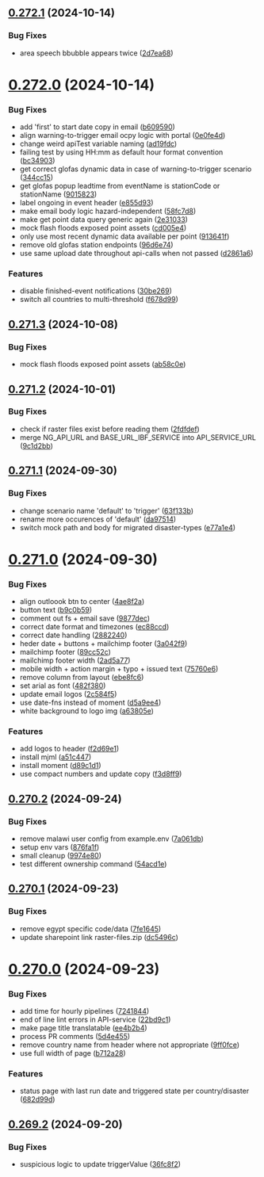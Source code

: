 ## [0.272.1](https://github.com/rodekruis/IBF-system/compare/v0.272.0...v0.272.1) (2024-10-14)


### Bug Fixes

* area speech bbubble appears twice ([2d7ea68](https://github.com/rodekruis/IBF-system/commit/2d7ea687017011c066e383561de5f010a07b3f34))



# [0.272.0](https://github.com/rodekruis/IBF-system/compare/v0.271.3...v0.272.0) (2024-10-14)


### Bug Fixes

* add 'first' to start date copy in email ([b609590](https://github.com/rodekruis/IBF-system/commit/b609590220c50c4e178024e2950b3880028ab339))
* align warning-to-trigger email ocpy logic with portal ([0e0fe4d](https://github.com/rodekruis/IBF-system/commit/0e0fe4d9776d540c7379c56272c8767684fbd808))
* change weird apiTest variable naming ([ad19fdc](https://github.com/rodekruis/IBF-system/commit/ad19fdc47e95fa1e90b00f3fb85d37e9becfecb8))
* failing test by using HH:mm as default hour format convention ([bc34903](https://github.com/rodekruis/IBF-system/commit/bc34903fe18c8896da99785fcc15292d20177cca))
* get correct glofas dynamic data in case of warning-to-trigger scenario ([344cc15](https://github.com/rodekruis/IBF-system/commit/344cc15fe2c3319c5aedadef00b0677306c3b581))
* get glofas popup leadtime from eventName is stationCode or stationName ([9015823](https://github.com/rodekruis/IBF-system/commit/90158233bcb71862d36f4028afa70d524fea8e0b))
* label ongoing in event header ([e855d93](https://github.com/rodekruis/IBF-system/commit/e855d93f2e396b1e3d7fe8917dc2d55ad5a5454a))
* make email body logic hazard-independent ([58fc7d8](https://github.com/rodekruis/IBF-system/commit/58fc7d8ed4e4640c306510b773eef3137722cb91))
* make get point data query generic again ([2e31033](https://github.com/rodekruis/IBF-system/commit/2e31033b633966e004fece44e4541992d032732a))
* mock flash floods exposed point assets ([cd005e4](https://github.com/rodekruis/IBF-system/commit/cd005e44ba2ceab153a0ac17a8cc4cc6d483df1f))
* only use most recent dynamic data available per point ([913641f](https://github.com/rodekruis/IBF-system/commit/913641fbef0649ed08a136a6ee4a232b2c16d0cd))
* remove old glofas station endpoints ([96d6e74](https://github.com/rodekruis/IBF-system/commit/96d6e74368fe01cba9cf71bfe65e19460c9878c1))
* use same upload date throughout api-calls when not passed ([d2861a6](https://github.com/rodekruis/IBF-system/commit/d2861a6d9186bb06f764579de84b8d06ff0a3795))


### Features

* disable finished-event notifications ([30be269](https://github.com/rodekruis/IBF-system/commit/30be2697bd9eec74d400d1c035f2a25879216a4b))
* switch all countries to multi-threshold ([f678d99](https://github.com/rodekruis/IBF-system/commit/f678d9921999a0b4c548b716f4e6367e197f6eeb))



## [0.271.3](https://github.com/rodekruis/IBF-system/compare/v0.271.2...v0.271.3) (2024-10-08)


### Bug Fixes

* mock flash floods exposed point assets ([ab58c0e](https://github.com/rodekruis/IBF-system/commit/ab58c0ed0c6cfb2ea72ee108956acbbb7e29ec28))



## [0.271.2](https://github.com/rodekruis/IBF-system/compare/v0.271.1...v0.271.2) (2024-10-01)


### Bug Fixes

* check if raster files exist before reading them ([2fdfdef](https://github.com/rodekruis/IBF-system/commit/2fdfdefc8a7242b94406b9c4340aa3b8ca092847))
* merge NG_API_URL and BASE_URL_IBF_SERVICE into API_SERVICE_URL ([9c1d2bb](https://github.com/rodekruis/IBF-system/commit/9c1d2bb0de5a3fa68ae5d192299dbb495deb1815))



## [0.271.1](https://github.com/rodekruis/IBF-system/compare/v0.271.0...v0.271.1) (2024-09-30)


### Bug Fixes

* change scenario name 'default' to 'trigger' ([63f133b](https://github.com/rodekruis/IBF-system/commit/63f133b15f3717ae52ca61a30c4ee4dc9ebb0e05))
* rename more occurences of 'default' ([da97514](https://github.com/rodekruis/IBF-system/commit/da97514ab665376160bef85106e33bd40b047efd))
* switch mock path and body for migrated disaster-types ([e77a1e4](https://github.com/rodekruis/IBF-system/commit/e77a1e45ad5c0442e678d1d9123ca24042d7231f))



# [0.271.0](https://github.com/rodekruis/IBF-system/compare/v0.270.2...v0.271.0) (2024-09-30)


### Bug Fixes

* align outloook btn to center ([4ae8f2a](https://github.com/rodekruis/IBF-system/commit/4ae8f2a6dbb06375f86cdbb5380b88cd46f428be))
* button text ([b9c0b59](https://github.com/rodekruis/IBF-system/commit/b9c0b597e1e7f0042060d7b161ccd121858632ad))
* comment out fs + email save ([9877dec](https://github.com/rodekruis/IBF-system/commit/9877decac6ddbe626dd619769edd4ee239b9a672))
* correct date format and timezones ([ec88ccd](https://github.com/rodekruis/IBF-system/commit/ec88ccdc9476ce89069f42fb1d203f1d5bf0f60d))
* correct date handling ([2882240](https://github.com/rodekruis/IBF-system/commit/2882240d60e5507d2ac60375c7d279faeb1164fb))
* heder date + buttons + mailchimp footer ([3a042f9](https://github.com/rodekruis/IBF-system/commit/3a042f9e48408f80cebf93fe39e3747f25ff7ad0))
* mailchimp footer ([89cc52c](https://github.com/rodekruis/IBF-system/commit/89cc52ce10b603fc5592b2031eb01bdabf672426))
* mailchimp footer width ([2ad5a77](https://github.com/rodekruis/IBF-system/commit/2ad5a77ecbda452ec673ea98d47023e34fd312f8))
* mobile width + action margin + typo + issued text ([75760e6](https://github.com/rodekruis/IBF-system/commit/75760e6270c9618c752f0e7d21ba8ef5a3d91e77))
* remove column from layout ([ebe8fc6](https://github.com/rodekruis/IBF-system/commit/ebe8fc6f5d49298afb5ede9972cd401769a4f417))
* set arial as font ([482f380](https://github.com/rodekruis/IBF-system/commit/482f3801bfe410e2a2b3a4f6d11ef2147f6d3f3b))
* update email logos ([2c584f5](https://github.com/rodekruis/IBF-system/commit/2c584f578f4d6a1bc4e3a845590611f8e290a883))
* use date-fns instead of moment ([d5a9ee4](https://github.com/rodekruis/IBF-system/commit/d5a9ee43e433630e57ba44ac25a657c560c941f8))
* white background to logo img ([a63805e](https://github.com/rodekruis/IBF-system/commit/a63805e80e108f744d9f08e5ff2c39c7941f3858))


### Features

* add logos to header ([f2d69e1](https://github.com/rodekruis/IBF-system/commit/f2d69e1e066fdd6f70eb9634034be7f2266404aa))
* install mjml ([a51c447](https://github.com/rodekruis/IBF-system/commit/a51c4476b1e5b3261eb97d853fcf439cb64b4a35))
* install moment ([d89c1d1](https://github.com/rodekruis/IBF-system/commit/d89c1d16e884f7d222b0ccacefd1831b39c90cda))
* use compact numbers and update copy ([f3d8ff9](https://github.com/rodekruis/IBF-system/commit/f3d8ff966f601f66eaa710122d1b2c8267407c2e))



## [0.270.2](https://github.com/rodekruis/IBF-system/compare/v0.270.1...v0.270.2) (2024-09-24)


### Bug Fixes

* remove malawi user config from example.env ([7a061db](https://github.com/rodekruis/IBF-system/commit/7a061db43216ca51a95ad83bbd6f407167986993))
* setup env vars ([876fa1f](https://github.com/rodekruis/IBF-system/commit/876fa1f3e8043503ff1527f9e528245004e61c5a))
* small cleanup ([9974e80](https://github.com/rodekruis/IBF-system/commit/9974e80404b623a37c864279970d26b62a94d9d1))
* test different ownership command ([54acd1e](https://github.com/rodekruis/IBF-system/commit/54acd1e12bf7d3c2cf07729a6ea6b0e19ee9dfbd))



## [0.270.1](https://github.com/rodekruis/IBF-system/compare/v0.270.0...v0.270.1) (2024-09-23)


### Bug Fixes

* remove egypt specific code/data ([7fe1645](https://github.com/rodekruis/IBF-system/commit/7fe164593f683a49c28a7b2576955abb04e00cef))
* update sharepoint link raster-files.zip ([dc5496c](https://github.com/rodekruis/IBF-system/commit/dc5496ce4206b5f9e81f3195949dedfbaf4a236e))



# [0.270.0](https://github.com/rodekruis/IBF-system/compare/v0.269.2...v0.270.0) (2024-09-23)


### Bug Fixes

* add time for hourly pipelines ([7241844](https://github.com/rodekruis/IBF-system/commit/72418447077b99b4be5b0b902a65c6deb17a1913))
* end of line lint errors in API-service ([22bd9c1](https://github.com/rodekruis/IBF-system/commit/22bd9c173d3ebcfdf87b11d252dfc07f8828241e))
* make page title translatable ([ee4b2b4](https://github.com/rodekruis/IBF-system/commit/ee4b2b4fc5af201b9a865adb14ddb4bd484e6995))
* process PR comments ([5d4e455](https://github.com/rodekruis/IBF-system/commit/5d4e45594487b2318e47a9d70e3599b2edafbdfc))
* remove country name from header where not appropriate ([9ff0fce](https://github.com/rodekruis/IBF-system/commit/9ff0fce88149ce8f6070153d9899db52ba7aa84b))
* use full width of page ([b712a28](https://github.com/rodekruis/IBF-system/commit/b712a283abba0a5fcedec9f2dd19f908034d6c57))


### Features

* status page with last run date and triggered state per country/disaster ([682d99d](https://github.com/rodekruis/IBF-system/commit/682d99d8a3f184ae3db1f5a3aa104a5fd9767fd3))



## [0.269.2](https://github.com/rodekruis/IBF-system/compare/v0.269.1...v0.269.2) (2024-09-20)


### Bug Fixes

* suspicious logic to update triggerValue ([36fc8f2](https://github.com/rodekruis/IBF-system/commit/36fc8f27fa3601aec10884a3df4884ee7d95b48d))



